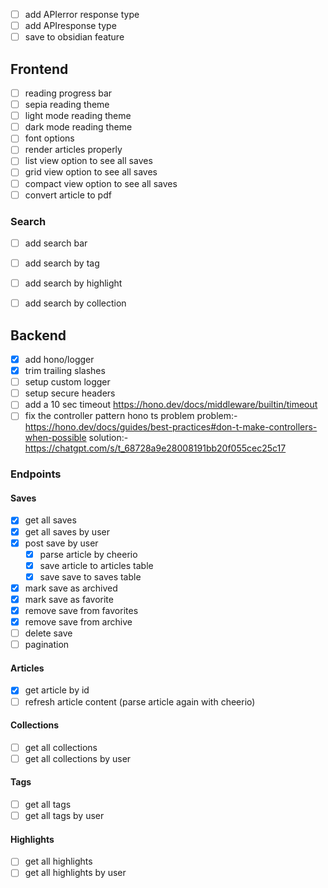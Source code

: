 - [ ] add APIerror response type
- [ ] add APIresponse type
- [ ] save to obsidian feature

## Frontend
- [ ] reading progress bar
- [ ] sepia reading theme
- [ ] light mode reading theme
- [ ] dark mode reading theme
- [ ] font options
- [ ] render articles properly
- [ ] list view option to see all saves
- [ ] grid view option to see all saves
- [ ] compact view option to see all saves
- [ ] convert article to pdf

### Search
- [ ] add search bar
- [ ] add search by tag
- [ ] add search by highlight
- [ ] add search by collection


## Backend
- [x] add hono/logger
- [x] trim trailing slashes
- [ ] setup custom logger
- [ ] setup secure headers
- [ ] add a 10 sec timeout https://hono.dev/docs/middleware/builtin/timeout 
- [ ] fix the controller pattern hono ts problem 
problem:- https://hono.dev/docs/guides/best-practices#don-t-make-controllers-when-possible
solution:- https://chatgpt.com/s/t_68728a9e28008191bb20f055cec25c17

### Endpoints
#### Saves
- [x] get all saves
- [x] get all saves by user
- [x] post save by user
    - [x] parse article by cheerio
    - [x] save article to articles table
    - [x] save save to saves table
- [x] mark save as archived
- [x] mark save as favorite
- [x] remove save from favorites
- [x] remove save from archive
- [ ] delete save
- [ ] pagination

#### Articles
- [x] get article by id
- [ ] refresh article content (parse article again with cheerio)

#### Collections
- [ ] get all collections
- [ ] get all collections by user

#### Tags
- [ ] get all tags
- [ ] get all tags by user

#### Highlights
- [ ] get all highlights
- [ ] get all highlights by user